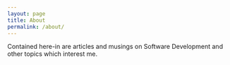 ```yaml
---
layout: page
title: About
permalink: /about/
---
```


Contained here-in are articles and musings on Software Development and other topics which interest me.
